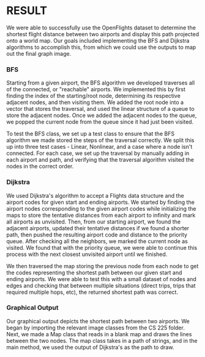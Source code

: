 # RESULT
We were able to successfully use the OpenFlights dataset to determine the shortest flight distance between two airports and display this path projected onto a world map.  Our goals included implementing the BFS and Dijkstra algorithms to accomplish this, from which we could use the outputs to map out the final graph image. 

### BFS
Starting from a given airport, the BFS algorithm we developed traverses all of the connected, or "reachable" airports.  We implemented this by first finding the index of the starting/root node, determining its respective adjacent nodes, and then visiting them.  We added the root node into a vector that stores the traversal, and used the linear structure of a queue to store the adjacent nodes.  Once we added the adjacent nodes to the queue, we popped the current node from the queue since it had just been visited.

To test the BFS class, we set up a test class to ensure that the BFS algorithm we made stored the steps of the traversal correctly. We split this up into three test cases - Linear, Nonlinear, and a case where a node isn't connected.  For each case, we set up the traversal by manually adding in each airport and path, and verifying that the traversal algorithm visited the nodes in the correct order.  

### Dijkstra
We used Dijkstra's algorithm to accept a Flights data structure and the airport codes for given start and ending airports. We started by finding the airport nodes corresponding to the given airport codes while initializing the maps to store the tentative distances from each airport to infinity and mark all airports as unvisited. Then, from our starting airport, we found the adjacent airports, updated their tentative distances if we found a shorter path, then pushed the resulting airport code and distance to the priority queue. After checking all the neighbors, we marked the current node as visited. We found that with the priority queue, we were able to continue this process with the next closest unvisited airport until we finished. 

We then traversed the map storing the previous node from each node to get the codes representing the shortest path between our given start and ending airports. We were able to test this with a small dataset of nodes and edges and checking that between multiple situations (direct trips, trips that required multiple hops, etc), the returned shortest path was correct.

### Graphical Output
Our graphical output depicts the shortest path between two airports. We began by importing the relevant image classes from the CS 225 folder. Next, we made a Map class that reads in a blank map and draws the lines between the two nodes. The map class takes in a path of strings, and in the main method, we used the output of Dijkstra's as the path to draw. 